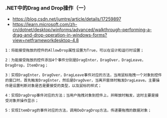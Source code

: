 
### .NET中的Drag and Drop操作（一）
- https://blog.csdn.net/jumtre/article/details/17259897
- https://learn.microsoft.com/zh-cn/dotnet/desktop/winforms/advanced/walkthrough-performing-a-drag-and-drop-operation-in-windows-forms?view=netframeworkdesktop-4.8
```text
1：将能接受拖放的控件的AllowDrop属性设置为True，可以在设计和运行时设置；

2：为能接受拖放的控件添加4个事件分别是DragEnter，DragOver，DragLeave，DragDrop，ItemDrag；

3：实现DragEnter，DragOver，DragLeave事件对应的方法，当用鼠标拖拽一个对象到控件的窗口时，首先触发DragEnter，然后是DragOver，当离开窗体时触发DragLeave。主要操作是设置判断对象是否是要接受的类型，以及鼠标的样式；

4：实现DragDrop事件对应的方法；当用户拖拽对象到控件上，并释放时触发，这时主要是接受对象并操作显示；

5：实现ItemDrag的事件对应的方法，调用DoDragDrop方法，传递要拖拽的数据对象；
```
